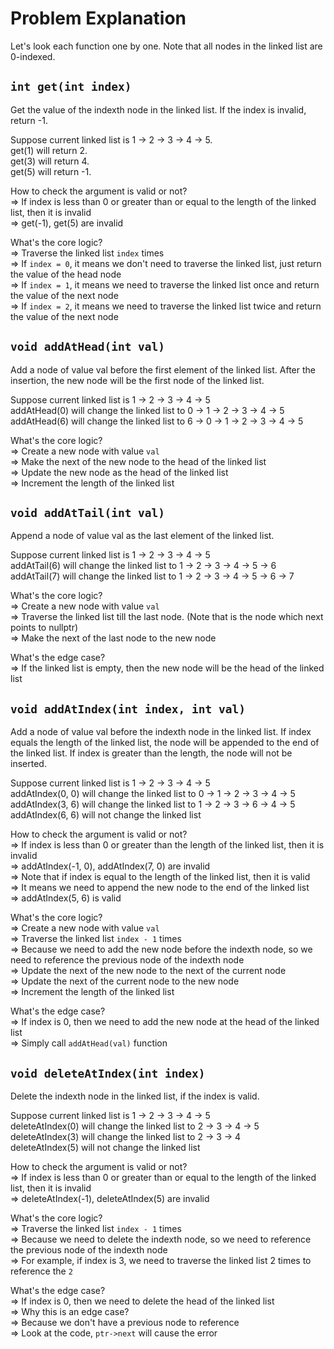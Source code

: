# Problem Explanation

Let's look each function one by one.
Note that all nodes in the linked list are 0-indexed.

## `int get(int index)`
Get the value of the indexth node in the linked list. If the index is invalid, return -1. <br>

Suppose current linked list is 1 -> 2 -> 3 -> 4 -> 5. <br>
get(1) will return 2. <br>
get(3) will return 4. <br>
get(5) will return -1. <br>

How to check the argument is valid or not? <br>
=> If index is less than 0 or greater than or equal to the length of the linked list, then it is invalid <br>
=> get(-1), get(5) are invalid <br>

What's the core logic?<br>
=> Traverse the linked list `index` times <br>
=> If `index = 0`, it means we don't need to traverse the linked list, just return the value of the head node <br>
=> If `index = 1`, it means we need to traverse the linked list once and return the value of the next node <br>
=> If `index = 2`, it means we need to traverse the linked list twice and return the value of the next node <br>

## `void addAtHead(int val)`
Add a node of value val before the first element of the linked list. After the insertion, the new node will be the first node of the linked list.

Suppose current linked list is 1 -> 2 -> 3 -> 4 -> 5 <br>
addAtHead(0) will change the linked list to 0 -> 1 -> 2 -> 3 -> 4 -> 5<br>
addAtHead(6) will change the linked list to 6 -> 0 -> 1 -> 2 -> 3 -> 4 -> 5<br>

What's the core logic?<br>
=> Create a new node with value `val` <br>
=> Make the next of the new node to the head of the linked list <br>
=> Update the new node as the head of the linked list <br>
=> Increment the length of the linked list <br>

## `void addAtTail(int val)`
Append a node of value val as the last element of the linked list.

Suppose current linked list is 1 -> 2 -> 3 -> 4 -> 5 <br>
addAtTail(6) will change the linked list to 1 -> 2 -> 3 -> 4 -> 5 -> 6 <br>
addAtTail(7) will change the linked list to 1 -> 2 -> 3 -> 4 -> 5 -> 6 -> 7 <br>

What's the core logic?<br>
=> Create a new node with value `val`<br>
=> Traverse the linked list till the last node. (Note that is the node which next points to nullptr) <br>
=> Make the next of the last node to the new node<br>

What's the edge case?<br>
=> If the linked list is empty, then the new node will be the head of the linked list<br>

## `void addAtIndex(int index, int val)`
Add a node of value val before the indexth node in the linked list. If index equals the length of the linked list, the node will be appended to the end of the linked list. If index is greater than the length, the node will not be inserted.

Suppose current linked list is 1 -> 2 -> 3 -> 4 -> 5<br>
addAtIndex(0, 0) will change the linked list to 0 -> 1 -> 2 -> 3 -> 4 -> 5<br>
addAtIndex(3, 6) will change the linked list to 1 -> 2 -> 3 -> 6 -> 4 -> 5<br>
addAtIndex(6, 6) will not change the linked list<br>

How to check the argument is valid or not? <br>
=> If index is less than 0 or greater than the length of the linked list, then it is invalid<br>
=> addAtIndex(-1, 0), addAtIndex(7, 0) are invalid<br>
=> Note that if index is equal to the length of the linked list, then it is valid<br>
=> It means we need to append the new node to the end of the linked list<br>
=> addAtIndex(5, 6) is valid <br>

What's the core logic?<br>
=> Create a new node with value `val` <br>
=> Traverse the linked list `index - 1` times <br>
=> Because we need to add the new node before the indexth node, so we need to reference the previous node of the indexth node <br>
=> Update the next of the new node to the next of the current node <br>
=> Update the next of the current node to the new node <br>
=> Increment the length of the linked list <br>

What's the edge case?<br>
=> If index is 0, then we need to add the new node at the head of the linked list<br>
=> Simply call `addAtHead(val)` function<br>

## `void deleteAtIndex(int index)`
Delete the indexth node in the linked list, if the index is valid.

Suppose current linked list is 1 -> 2 -> 3 -> 4 -> 5<br>
deleteAtIndex(0) will change the linked list to 2 -> 3 -> 4 -> 5<br>
deleteAtIndex(3) will change the linked list to 2 -> 3 -> 4<br>
deleteAtIndex(5) will not change the linked list<br>

How to check the argument is valid or not? <br>
=> If index is less than 0 or greater than or equal to the length of the linked list, then it is invalid<br>
=> deleteAtIndex(-1), deleteAtIndex(5) are invalid<br>

What's the core logic?<br>
=> Traverse the linked list `index - 1` times<br>
=> Because we need to delete the indexth node, so we need to reference the previous node of the indexth node <br>
=> For example, if index is 3, we need to traverse the linked list 2 times to reference the `2`<br>

What's the edge case?<br>
=> If index is 0, then we need to delete the head of the linked list<br>
=> Why this is an edge case? <br>
=> Because we don't have a previous node to reference <br>
=> Look at the code, `ptr->next` will cause the error <br>